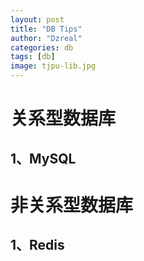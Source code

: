 ```yaml
---
layout: post
title: "DB Tips"
author: "Dzreal"
categories: db
tags: [db]
image: tjpu-lib.jpg
---
```


# 关系型数据库

## 1、MySQL

# 非关系型数据库

## 1、Redis